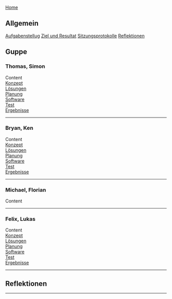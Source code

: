 [Home](home) 
## Allgemein
[Aufgabenstellug](AufgabenstellungTeam)
[Ziel und Resultat](ZielUndResultatTeam)
[Sitzungsprotokolle](Sitzungsprotokolle)
[Reflektionen](Reflektionen)
## Guppe
### Thomas, Simon
Content  
[Konzept](KonzeptST)  
[Lösungen](LoesungenST)  
[Planung](PlanungST)  
[Software](SoftwareST)  
[Test](TestST)  
[Ergebnisse](ErgebnisseST) 
***
### Bryan, Ken
Content  
[Konzept](KonzeptBK)  
[Lösungen](LoesungenBK)  
[Planung](PlanungBK)  
[Software](SoftwareBK)  
[Test](TestBK)  
[Ergebnisse](ErgebnisseBK) 
***
### Michael, Florian
Content
***
### Felix, Lukas
Content  
[Konzept](KonzeptFL)  
[Lösungen](LoesungenFL)  
[Planung](PlanungFL)  
[Software](SoftwareFL)  
[Test](TestFL)  
[Ergebnisse](ErgebnisseFL)  

***


## Reflektionen

***